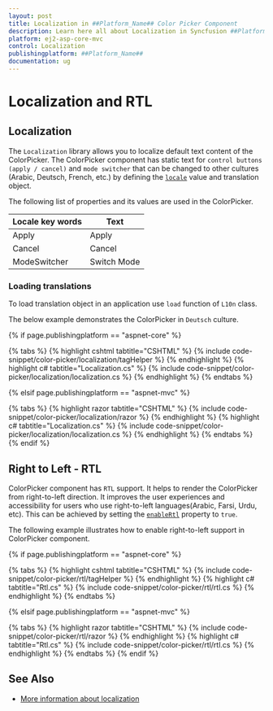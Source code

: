 ```yaml
---
layout: post
title: Localization in ##Platform_Name## Color Picker Component
description: Learn here all about Localization in Syncfusion ##Platform_Name## Color Picker component of Syncfusion Essential JS 2 and more.
platform: ej2-asp-core-mvc
control: Localization
publishingplatform: ##Platform_Name##
documentation: ug
---
```


# Localization and RTL

## Localization

The `Localization` library allows you to localize default text content of the
ColorPicker. The ColorPicker component has static text for `control buttons (apply / cancel)` and `mode switcher` that can be changed to other cultures (Arabic, Deutsch, French, etc.) by defining the
[`locale`](https://help.syncfusion.com/cr/aspnetcore-js2/Syncfusion.EJ2.Inputs.ColorPicker.html#Syncfusion_EJ2_Inputs_ColorPicker_Locale) value and translation object.

The following list of properties and its values are used in the ColorPicker.

Locale key words |Text
-----|-----
Apply |Apply
Cancel |Cancel
ModeSwitcher |Switch Mode

### Loading translations

To load translation object in an application use `load` function of `L10n` class.

The below example demonstrates the ColorPicker in `Deutsch` culture.

{% if page.publishingplatform == "aspnet-core" %}

{% tabs %}
{% highlight cshtml tabtitle="CSHTML" %}
{% include code-snippet/color-picker/localization/tagHelper %}
{% endhighlight %}
{% highlight c# tabtitle="Localization.cs" %}
{% include code-snippet/color-picker/localization/localization.cs %}
{% endhighlight %}
{% endtabs %}

{% elsif page.publishingplatform == "aspnet-mvc" %}

{% tabs %}
{% highlight razor tabtitle="CSHTML" %}
{% include code-snippet/color-picker/localization/razor %}
{% endhighlight %}
{% highlight c# tabtitle="Localization.cs" %}
{% include code-snippet/color-picker/localization/localization.cs %}
{% endhighlight %}
{% endtabs %}
{% endif %}



## Right to Left - RTL

ColorPicker component has `RTL` support. It helps to render the ColorPicker from right-to-left direction.
It improves the user experiences and accessibility for users who use right-to-left languages(Arabic, Farsi, Urdu, etc). This can be achieved by setting the [`enableRtl`](https://help.syncfusion.com/cr/aspnetcore-js2/Syncfusion.EJ2.Inputs.ColorPicker.html#Syncfusion_EJ2_Inputs_ColorPicker_EnableRtl) property to `true`.

The following example illustrates how to enable right-to-left support in ColorPicker component.

{% if page.publishingplatform == "aspnet-core" %}

{% tabs %}
{% highlight cshtml tabtitle="CSHTML" %}
{% include code-snippet/color-picker/rtl/tagHelper %}
{% endhighlight %}
{% highlight c# tabtitle="Rtl.cs" %}
{% include code-snippet/color-picker/rtl/rtl.cs %}
{% endhighlight %}
{% endtabs %}

{% elsif page.publishingplatform == "aspnet-mvc" %}

{% tabs %}
{% highlight razor tabtitle="CSHTML" %}
{% include code-snippet/color-picker/rtl/razor %}
{% endhighlight %}
{% highlight c# tabtitle="Rtl.cs" %}
{% include code-snippet/color-picker/rtl/rtl.cs %}
{% endhighlight %}
{% endtabs %}
{% endif %}



## See Also

* [More information about localization](../common/localization)